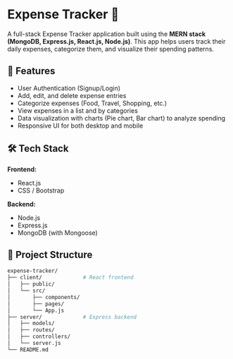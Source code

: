 # Expense Tracker 🧾

A full-stack Expense Tracker application built using the **MERN stack (MongoDB, Express.js, React.js, Node.js)**. This app helps users track their daily expenses, categorize them, and visualize their spending patterns.

## 🚀 Features

- User Authentication (Signup/Login)
- Add, edit, and delete expense entries
- Categorize expenses (Food, Travel, Shopping, etc.)
- View expenses in a list and by categories
- Data visualization with charts (Pie chart, Bar chart) to analyze spending
- Responsive UI for both desktop and mobile

## 🛠️ Tech Stack

**Frontend:**
- React.js
- CSS / Bootstrap
  
**Backend:**
- Node.js
- Express.js
- MongoDB (with Mongoose)

## 📂 Project Structure

```bash
expense-tracker/
├── client/             # React frontend
│   ├── public/
│   └── src/
│       ├── components/
│       ├── pages/
│       └── App.js
├── server/             # Express backend
│   ├── models/
│   ├── routes/
│   ├── controllers/
│   └── server.js
└── README.md
